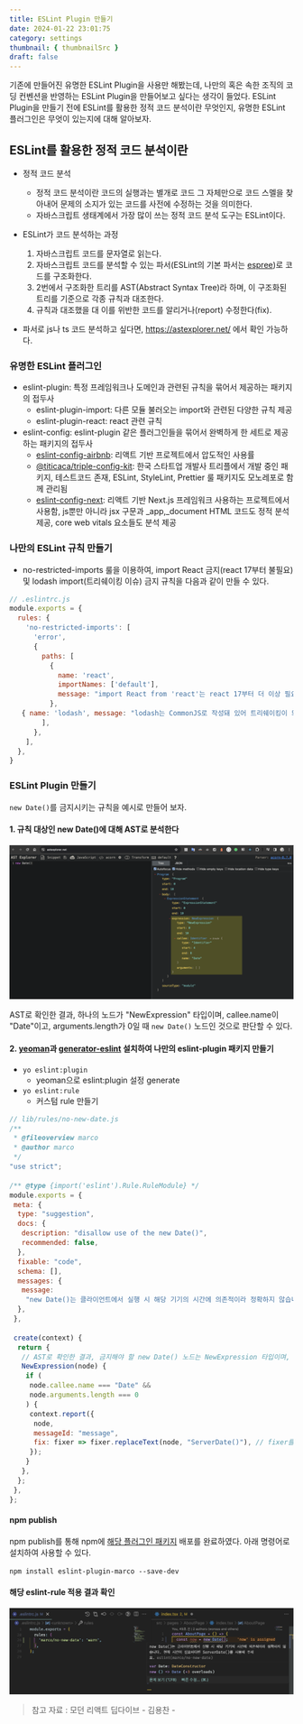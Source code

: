 ```yaml
---
title: ESLint Plugin 만들기
date: 2024-01-22 23:01:75
category: settings
thumbnail: { thumbnailSrc }
draft: false
---
```


기존에 만들어진 유명한 ESLint Plugin을 사용만 해봤는데, 나만의 혹은 속한 조직의 코딩 컨벤션을 반영하는 ESLint Plugin을 만들어보고 싶다는 생각이 들었다.
ESLint Plugin을 만들기 전에 ESLint를 활용한 정적 코드 분석이란 무엇인지, 유명한 ESLint 플러그인은 무엇이 있는지에 대해 알아보자.

## ESLint를 활용한 정적 코드 분석이란

- 정적 코드 분석
  - 정적 코드 분석이란 코드의 실행과는 별개로 코드 그 자체만으로 코드 스멜을 찾아내어 문제의 소지가 있는 코드를 사전에 수정하는 것을 의미한다.
  - 자바스크립트 생태계에서 가장 많이 쓰는 정적 코드 분석 도구는 ESLint이다.
- ESLint가 코드 분석하는 과정
  1. 자바스크립트 코드를 문자열로 읽는다.
  2. 자바스크립트 코드를 분석할 수 있는 파서(ESLint의 기본 파서는 [espree](https://github.com/eslint/espree))로 코드를 구조화한다.
  3. 2번에서 구조화한 트리를 AST(Abstract Syntax Tree)라 하며, 이 구조화된 트리를 기준으로 각종 규칙과 대조한다.
  4. 규칙과 대조했을 대 이를 위반한 코드를 알리거나(report) 수정한다(fix).

- 파서로 js나 ts 코드 분석하고 싶다면, <https://astexplorer.net/> 에서 확인 가능하다.

### 유명한 ESLint 플러그인

- eslint-plugin: 특정 프레임워크나 도메인과 관련된 규칙을 묶어서 제공하는 패키지의 접두사
  - eslint-plugin-import: 다른 모듈 불러오는 import와 관련된 다양한 규칙 제공
  - eslint-plugin-react: react 관련 규칙
- eslint-config: eslint-plugin 같은 플러그인들을 묶어서 완벽하게 한 세트로 제공하는 패키지의 접두사
  - [eslint-config-airbnb](https://www.npmjs.com/package/eslint-config-airbnb): 리액트 기반 프로젝트에서 압도적인 사용률
  - [@titicaca/triple-config-kit](https://github.com/titicacadev/triple-config-kit): 한국 스타트업 개발사 트리플에서 개발 중인 패키지, 테스트코드 존재, ESLint, StyleLint, Prettier 룰 패키지도 모노레포로 함께 관리됨
  - [eslint-config-next](https://www.npmjs.com/package/eslint-config-next): 리액트 기반 Next.js 프레임워크 사용하는 프로젝트에서 사용함, js뿐만 아니라 jsx 구문과 _app,_document HTML 코드도 정적 분석 제공, core web vitals 요소들도 분석 제공

### 나만의 ESLint 규칙 만들기

- no-restricted-imports 룰을 이용하여, import React 금지(react 17부터 불필요) 및 lodash import(트리쉐이킹 이슈) 금지 규칙을 다음과 같이 만들 수 있다.

```js
// .eslintrc.js
module.exports = {
  rules: {
    'no-restricted-imports': [
      'error',
      {
        paths: [
          {
            name: 'react',
            importNames: ['default'],
            message: "import React from 'react'는 react 17부터 더 이상 필요하지 않습니다. 필요한 것만 react로부터 import해서 사용해 주세요.",
          },
   { name: 'lodash', message: "lodash는 CommonJS로 작성돼 있어 트리쉐이킹이 되지 않아 번들 사이즈를 크게 합니다. lodash/* 형식으로 import 해주세요." }, 
        ],
      },
    ],
  },
}
```

### ESLint Plugin 만들기

`new Date()`를 금지시키는 규칙을 예시로 만들어 보자.

#### 1. 규칙 대상인 new Date()에 대해 AST로 분석한다

![ast](./eslint/ast.png)

AST로 확인한 결과, 하나의 노드가 "NewExpression" 타입이며, callee.name이 "Date"이고, arguments.length가 0일 때 `new Date()`  노드인 것으로 판단할 수 있다.

#### 2. [yeoman](https://yeoman.io/)과 [generator-eslint](https://www.npmjs.com/package/generator-eslint) 설치하여 나만의 eslint-plugin 패키지 만들기

- `yo eslint:plugin`
  - yeoman으로 eslint:plugin 설정 generate
- `yo eslint:rule`
  - 커스텀 rule 만들기

 ```js
 // lib/rules/no-new-date.js
 /**
  * @fileoverview marco
  * @author marco
  */
 "use strict";
 
 /** @type {import('eslint').Rule.RuleModule} */
 module.exports = {
  meta: {
   type: "suggestion",
   docs: {
    description: "disallow use of the new Date()",
    recommended: false,
   },
   fixable: "code", 
   schema: [], 
   messages: {
    message:
     "new Date()는 클라이언트에서 실행 시 해당 기기의 시간에 의존적이라 정확하지 않습니다. 현재 시간이 필요하다면 ServerDate()를 사용해 주세요.",
   },
  },
 
  create(context) {
   return {
    // AST로 확인한 결과, 금지해야 할 new Date() 노드는 NewExpression 타입이며, callee.name이 Date이고 arguments가 없는 경우이다.
    NewExpression(node) {
     if (
      node.callee.name === "Date" &&
      node.arguments.length === 0
     ) {
      context.report({
       node,
       messageId: "message",
       fix: fixer => fixer.replaceText(node, "ServerDate()"), // fixer를 이용하여 ServerDate()로 대체하도록 한다.
      });
     }
    },
   };
  },
 };
 
 ```

#### npm publish

npm publish를 통해 npm에 [해당 플러그인 패키지](https://www.npmjs.com/package/eslint-plugin-marco) 배포를 완료하였다. 아래 명령어로 설치하여 사용할 수 있다.

`npm install eslint-plugin-marco --save-dev`

#### 해당 eslint-rule 적용 결과 확인

![eslint-rule-marco](./eslint/eslint-rule-marco.png)

> 참고 자료 : 모던 리액트 딥다이브 - 김용찬 -
